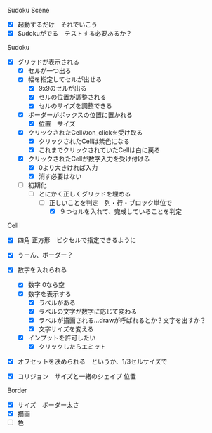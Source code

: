 Sudoku Scene
- [x] 起動するだけ　それでいこう
- [x] Sudokuがでる　テストする必要あるか？

Sudoku
- [x] グリッドが表示される
  - [x] セルが一つ出る
  - [x] 幅を指定してセルが出せる
    - [x] 9x9のセルが出る
    - [x] セルの位置が調整される
    - [x] セルのサイズを調整できる
  - [x] ボーダーがボックスの位置に置かれる
    - [x] 位置　サイズ
  - [x] クリックされたCellのon_clickを受け取る
    -[x] クリックされたCellは紫色になる
    -[x] これまでクリックされていたCellは白に戻る
  -[x] クリックされたCellが数字入力を受け付ける
    -[x] 0より大きければ入力
    -[x] 消す必要はない
  -[ ] 初期化
    -[ ] とにかく正しくグリッドを埋める
      -[ ] 正しいことを判定　列・行・ブロック単位で
        - [x] ９つセルを入れて、完成していることを判定

Cell
- [x] 四角 正方形　ピクセルで指定できるように
- [x] うーん、ボーダー？
- [x] 数字を入れられる
  - [x] 数字 0なら空
  - [x] 数字を表示する
    - [x] ラベルがある
    - [x] ラベルの文字が数字に応じて変わる
    - [x] ラベルが描画される…drawが呼ばれるとか？文字を出すか？
    - [x] 文字サイズを変える
  - [x] インプットを許可したい  
    - [x] クリックしたらエミット

- [x] オフセットを決められる　というか、1/3セルサイズで
- [x] コリジョン　サイズと一緒のシェイプ 位置


Border
- [x] サイズ　ボーダー太さ
- [x] 描画
- [ ] 色
